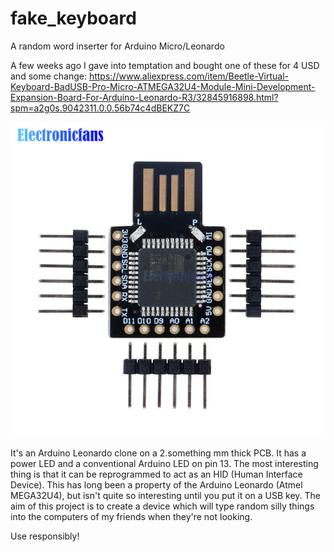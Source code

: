 # fake_keyboard
A random word inserter for Arduino Micro/Leonardo

A few weeks ago I gave into temptation and bought one of these for 4 USD and some change:
https://www.aliexpress.com/item/Beetle-Virtual-Keyboard-BadUSB-Pro-Micro-ATMEGA32U4-Module-Mini-Development-Expansion-Board-For-Arduino-Leonardo-R3/32845916898.html?spm=a2g0s.9042311.0.0.56b74c4dBEKZ7C

![It looks like this](https://github.com/pingud98/fake_keyboard/raw/master/Beetle-Virtual-Keyboard-BadUSB-Pro-Micro-ATMEGA32U4-Module-Mini-Development-Expansion-Board-For-Arduino-Leonardo-R3.jpg)

It's an Arduino Leonardo clone on a 2.something mm thick PCB. It has a power LED and a conventional Arduino LED on pin 13. The most interesting thing is that it can be reprogrammed to act as an HID (Human Interface Device). This has long been a property of the Arduino Leonardo (Atmel MEGA32U4), but isn't quite so interesting until you put it on a USB key. The aim of this project is to create a device which will type random silly things into the computers of my friends when they're not looking.

Use responsibly!
